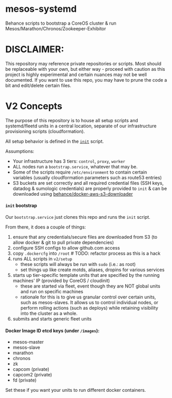 # mesos-systemd

Behance scripts to bootstrap a CoreOS cluster & run Mesos/Marathon/Chronos/Zookeeper-Exhibitor

DISCLAIMER:
====

This repository may reference private repositories or scripts. Most should be replaceable with your own, but either way - proceed with caution as this project is highly experimental and certain nuances may not be well documented. If you want to use this repo, you may have to prune the code a bit and edit/delete certain files.

V2 Concepts
====

The purpose of this repository is to house all setup scripts and systemd/fleetd units in a central location, separate of our infrastructure provisioning scripts (cloudformation).

All setup behavior is defined in the [`init`](https://github.com/behance/mesos-systemd/blob/master/init) script.

Assumptions:

- Your infrastructure has 3 tiers: `control`, `proxy`, `worker`
- ALL nodes run a `bootstrap.service`, whatever that may be.
- Some of the scripts require `/etc/environment` to contain certain variables (usually cloudformation parameters such as route53 entries)
- S3 buckets are set correctly and all required credential files (SSH keys, datadog & sumologic credentials) are properly provided to `init` & can be downloaded using [behance/docker-aws-s3-downloader](https://github.com/behance/docker-aws-s3-downloader)

#### `init` bootstrap

Our `bootstrap.service` just clones this repo and runs the `init` script.

From there, it does a couple of things:

1. ensure that any credentials/secure files are downloaded from S3 (to allow docker & git to pull private dependencies)
2. configure SSH configs to allow github.com access
3. copy `.dockercfg` into `/root` # TODO: refactor process as this is a hack
4. runs ALL scripts in `v2/setup`
    - these scripts will always be run with `sudo` (i.e.: as root)
    - set things up like create motds, aliases, dropins for various services
5. starts up tier-specific template units that are specified by the running machines' IP (provided by CoreOS / cloudinit)
    - these are started via fleet, event though they are NOT global units and run on specific machines
    - rationale for this is to give us granular control over certain units, such as mesos-slaves. It allows us to control individual nodes, or perform rolling actions (such as deploys) while retaining visibility into the cluster as a whole.
6. submits and starts generic fleet units

#### Docker Image ID etcd keys (under `/images`):

- mesos-master
- mesos-slave
- marathon
- chronos
- zk
- capcom (private)
- capcom2 (private)
- fd (private)

Set these if you want your units to run different docker containers.

